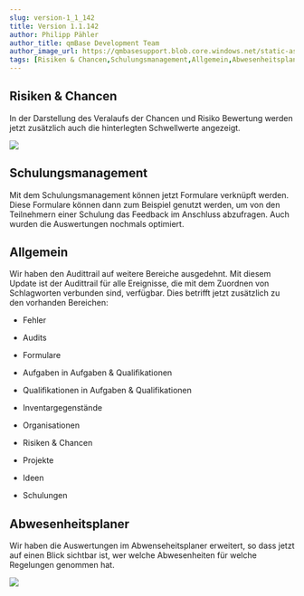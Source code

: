 ```yaml
---
slug: version-1_1_142
title: Version 1.1.142
author: Philipp Pähler
author_title: qmBase Development Team
author_image_url: https://qmbasesupport.blob.core.windows.net/static-assets/img/persons/paehler_round.png
tags: [Risiken & Chancen,Schulungsmanagement,Allgemein,Abwesenheitsplaner,Changelog]
---
```

## Risiken & Chancen

In der Darstellung des Veralaufs der Chancen und Risiko Bewertung werden jetzt zusätzlich auch die hinterlegten Schwellwerte angezeigt.

 ![](https://caqadmin.blob.core.windows.net/releasenotes/130/15e87197-a1ce-4782-8ec2-60ec672d31b9-images-mceclip0.png)

## Schulungsmanagement

Mit dem Schulungsmanagement können jetzt Formulare verknüpft werden. Diese Formulare können dann zum Beispiel genutzt werden, um von den Teilnehmern einer Schulung das Feedback im Anschluss abzufragen. Auch wurden die Auswertungen nochmals optimiert.

## Allgemein

Wir haben den Audittrail auf weitere Bereiche ausgedehnt. Mit diesem Update ist der Audittrail für alle Ereignisse, die mit dem Zuordnen von Schlagworten verbunden sind, verfügbar. Dies betrifft jetzt zusätzlich zu den vorhanden Bereichen:

*   Fehler

*   Audits

*   Formulare

*   Aufgaben in Aufgaben & Qualifikationen

*   Qualifikationen in Aufgaben & Qualifikationen

*   Inventargegenstände

*   Organisationen

*   Risiken & Chancen

*   Projekte

*   Ideen

*   Schulungen

## Abwesenheitsplaner

Wir haben die Auswertungen im Abwenseheitsplaner erweitert, so dass jetzt auf einen Blick sichtbar ist, wer welche Abwesenheiten für welche Regelungen genommen hat.

![](https://caqadmin.blob.core.windows.net/releasenotes/130/d883923f-9e0a-4751-94c7-2750ea2ccacb-images-mceclip0.png)